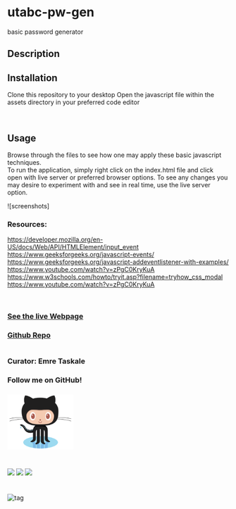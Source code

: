 # utabc-pw-gen
basic password generator
## Description



## Installation
Clone this repository to your desktop
Open the javascript file within the assets directory in your preferred code editor

![]()

## Usage
Browse through the files to see how one may apply these basic javascript techniques.  
To run the application, simply right click on the index.html file and click open with live server or preferred browser options.
To see any changes you may desire to experiment with and see in real time, use the live server option.  

![screenshots]

### Resources:  
https://developer.mozilla.org/en-US/docs/Web/API/HTMLElement/input_event  
https://www.geeksforgeeks.org/javascript-events/  
https://www.geeksforgeeks.org/javascript-addeventlistener-with-examples/  
https://www.youtube.com/watch?v=zPgC0KryKuA  
https://www.w3schools.com/howto/tryit.asp?filename=tryhow_css_modal  
https://www.youtube.com/watch?v=zPgC0KryKuA  

![]()

### [See the live Webpage](https://em-t-shells.github.io/utabc-pw-gen/)
### [Github Repo](https://github.com/EM-T-Shells/utabc-pw-gen)
#
### Curator: Emre Taskale 
### Follow me on GitHub!  
### [<a href="https://github.com/EM-T-Shells"><img alt="EM-T-Shells" src="assets/images/Octocat.png" width=150x/></a>]()
#

![](https://img.shields.io/website?color=cyan&style=for-the-badge&up_message=It%27s%20Alive%21&url=https%3A%2F%2Fem-t-shells.github.io%2Futabc-pw-gen%2F)
![](https://img.shields.io/w3c-validation/default?style=for-the-badge&targetUrl=https%3A%2F%2Fvalidator.w3.org%2Fnu%2F%23file)
![](https://img.shields.io/github/license/Em-t-shells/utabc-into-the-horizon?style=for-the-badge)
#
###
###
###

![tag](#)

